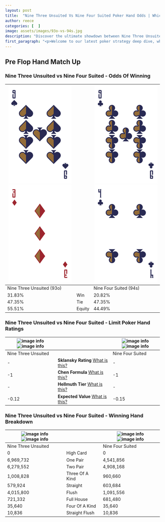 ```yaml
---
layout: post
title:  "Nine Three Unsuited Vs Nine Four Suited Poker Hand Odds | Which Is The Better Hand In Poker? A Complete Guide"
author: reece
categories: [  ]
image: assets/images/93o-vs-94s.jpg
description: "Discover the ultimate showdown between Nine Three Unsuited and Nine Four Suited in poker! Uncover the odds, strategies, and scenarios where one hand triumphs over the other. Get ready to up your poker game with this thrilling analysis."
first_paragraph: "<p>Welcome to our latest poker strategy deep dive, where we're pitting two distinct hands against each other in a high-stakes showdown: Nine Three Unsuited vs Nine Four Suited.</p><p>In the dynamic world of poker, every decision counts, and knowing which hand holds the upper hand is key to your success at the table.</p><p>In this article, we'll dissect these two hands, explore the scenarios where one dominates the other, and equip you with the knowledge to make strategic choices that can tip the odds in your favor.</p><p>Get ready to unravel the intriguing dynamics of these poker hands and elevate your game to new heights.</p>"
---
```




[comment]: # (sp0)

## Pre Flop Hand Match Up

<div class="table hand-ratings" markdown="1"> 



### Nine Three Unsuited vs Nine Four Suited - Odds Of Winning


    
| ![image info](assets/images/hand1/9.png) ![image info](assets/images/hand1/3o.png) |  | ![image info](assets/images/hand2/9.png) ![image info](assets/images/hand2/4.png) |
| -------- | -------- | -------- |
| Nine Three Unsuited (93o) |  | Nine Four Suited (94s) |
| 31.83% | Win | 20.82% |
| 47.35% | Tie | 47.35% |
| 55.51% | Equity | 44.49% |




[comment]: # (sp1)



### Nine Three Unsuited vs Nine Four Suited - Limit Poker Hand Ratings


    
| ![image info](https://www.riverpairs.com/assets/images/hand1/9.png) ![image info](https://www.riverpairs.com/assets/images/hand1/3o.png) |  | ![image info](https://www.riverpairs.com/assets/images/hand2/9.png) ![image info](https://www.riverpairs.com/assets/images/hand2/4.png) |
| -------- | -------- | -------- |
| Nine Three Unsuited |  | Nine Four Suited |
| - | **Sklansky Rating** [What is this?](/sklansky-rating-explained) | - |
| -1 | **Chen Formula** [What is this?](/chen-formula-explained) | -1 |
| - | **Hellmuth Tier** [What is this?](/Hellmuth-tier-explained) | - |
| -0.12 | **Expected Value** [What is this?](/expected-value-explained) | -0.15 |




[comment]: # (sp2)



### Nine Three Unsuited vs Nine Four Suited - Winning Hand Breakdown


    
| ![image info](https://www.riverpairs.com/assets/images/hand1/9.png) ![image info](https://www.riverpairs.com/assets/images/hand1/3o.png) |  | ![image info](https://www.riverpairs.com/assets/images/hand2/9.png) ![image info](https://www.riverpairs.com/assets/images/hand2/4.png) |
| -------- | -------- | -------- |
| Nine Three Unsuited |  | Nine Four Suited |
| 0 | High Card | 0 |
| 6,969,732 | One Pair | 4,541,856 |
| 6,279,552 | Two Pair | 4,908,168 |
| 1,008,828 | Three Of A Kind | 960,660 |
| 579,924 | Straight | 603,684 |
| 4,015,800 | Flush | 1,091,556 |
| 721,332 | Full House | 681,480 |
| 35,640 | Four Of A Kind | 35,640 |
| 10,836 | Straight Flush | 10,836 |




[comment]: # (sp3)



</div>

[comment]: # (sp4)



[comment]: # (sp5)

